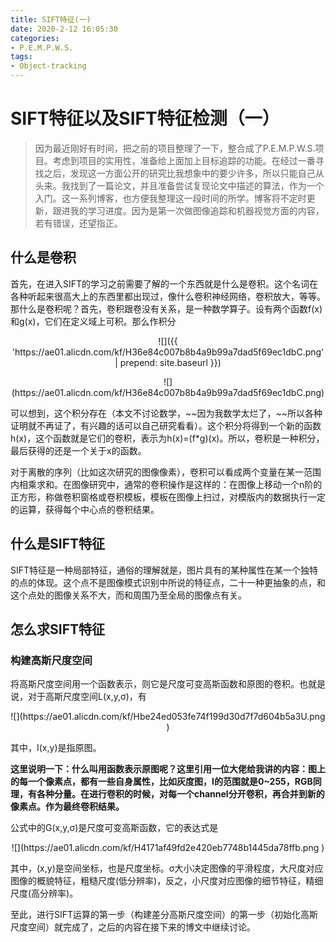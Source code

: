 ```yaml
---
title: SIFT特征(一)
date: 2020-2-12 16:05:30
categories:
- P.E.M.P.W.S.
tags:
- Object-tracking
---
```



# SIFT特征以及SIFT特征检测（一）

> 因为最近刚好有时间，把之前的项目整理了一下，整合成了P.E.M.P.W.S.项目。考虑到项目的实用性，准备给上面加上目标追踪的功能。在经过一番寻找之后，发现这一方面公开的研究比我想象中的要少许多，所以只能自己从头来。我找到了一篇论文，并且准备尝试复现论文中描述的算法，作为一个入门。这一系列博客，也方便我整理这一段时间的所学。博客将不定时更新，跟进我的学习进度。因为是第一次做图像追踪和机器视觉方面的内容，若有错误，还望指正。

## 什么是卷积

首先，在进入SIFT的学习之前需要了解的一个东西就是什么是卷积。这个名词在各种听起来很高大上的东西里都出现过，像什么卷积神经网络，卷积放大，等等。那什么是卷积呢？首先，卷积跟卷没有关系，是一种数学算子。设有两个函数f(x)和g(x)，它们在定义域上可积。那么作积分
<center><p>![]({{ 'https://ae01.alicdn.com/kf/H36e84c007b8b4a9b99a7dad5f69ec1dbC.png' | prepend: site.baseurl }})</p></center>
<center><p>![](https://ae01.alicdn.com/kf/H36e84c007b8b4a9b99a7dad5f69ec1dbC.png)</p></center>
可以想到，这个积分存在（本文不讨论数学，~~因为我数学太烂了，~~所以各种证明就不再证了，有兴趣的话可以自己研究看看）。这个积分将得到一个新的函数h(x)，这个函数就是它们的卷积，表示为h(x)=(f*g)(x)。所以，卷积是一种积分，最后获得的还是一个关于x的函数。

对于离散的序列（比如这次研究的图像像素），卷积可以看成两个变量在某一范围内相乘求和。在图像研究中，通常的卷积操作是这样的：在图像上移动一个n阶的正方形，称做卷积窗格或卷积模板，模板在图像上扫过，对模版内的数据执行一定的运算，获得每个中心点的卷积结果。

## 什么是SIFT特征

SIFT特征是一种局部特征，通俗的理解就是，图片具有的某种属性在某一个独特的点的体现。这个点不是图像模式识别中所说的特征点，二十一种更抽象的点，和这个点处的图像关系不大，而和周围乃至全局的图像点有关。

## 怎么求SIFT特征

### 构建高斯尺度空间

将高斯尺度空间用一个函数表示，则它是尺度可变高斯函数和原图的卷积。也就是说，对于高斯尺度空间L(x,y,σ)，有
<center><p>![](https://ae01.alicdn.com/kf/Hbe24ed053fe74f199d30d7f7d604b5a3U.png
)</p></center>
其中，I(x,y)是指原图。

**这里说明一下：什么叫用函数表示原图呢？这里引用一位大佬给我讲的内容：图上的每一个像素点，都有一些自身属性，比如灰度图，I的范围就是0~255，RGB同理，有各种分量。在进行卷积的时候，对每一个channel分开卷积，再合并到新的像素点。作为最终卷积结果。**

公式中的G(x,y,σ)是尺度可变高斯函数，它的表达式是
<center><p>![](https://ae01.alicdn.com/kf/H4171af49fd2e420eb7748b1445da78ffb.png
)</p></center>
其中，(x,y)是空间坐标，也是尺度坐标。σ大小决定图像的平滑程度，大尺度对应图像的概貌特征，粗糙尺度(低分辨率)，反之，小尺度对应图像的细节特征，精细尺度(高分辨率)。

至此，进行SIFT运算的第一步（构建差分高斯尺度空间）的第一步（初始化高斯尺度空间）就完成了，之后的内容在接下来的博文中继续讨论。
